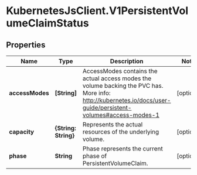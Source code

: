 # KubernetesJsClient.V1PersistentVolumeClaimStatus

## Properties
Name | Type | Description | Notes
------------ | ------------- | ------------- | -------------
**accessModes** | **[String]** | AccessModes contains the actual access modes the volume backing the PVC has. More info: http://kubernetes.io/docs/user-guide/persistent-volumes#access-modes-1 | [optional] 
**capacity** | **{String: String}** | Represents the actual resources of the underlying volume. | [optional] 
**phase** | **String** | Phase represents the current phase of PersistentVolumeClaim. | [optional] 


